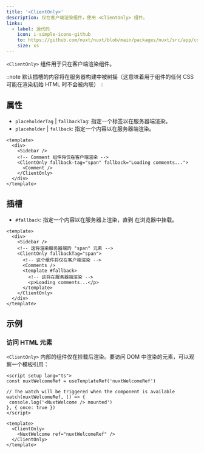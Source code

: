 ```yaml
---
title: '<ClientOnly>'
description: 仅在客户端渲染组件，使用 <ClientOnly> 组件。
links:
  - label: 源代码
    icon: i-simple-icons-github
    to: https://github.com/nuxt/nuxt/blob/main/packages/nuxt/src/app/components/client-only.ts
    size: xs
---
```


`<ClientOnly>` 组件用于只在客户端渲染组件。

::note
默认插槽的内容将在服务器构建中被树摇（这意味着用于组件的任何 CSS 可能在渲染初始 HTML 时不会被内联）
::

## 属性

- `placeholderTag` | `fallbackTag`: 指定一个标签以在服务器端渲染。
- `placeholder` | `fallback`: 指定一个内容以在服务器端渲染。

```vue
<template>
  <div>
    <Sidebar />
    <!-- Comment 组件将仅在客户端渲染 -->
    <ClientOnly fallback-tag="span" fallback="Loading comments...">
      <Comment />
    </ClientOnly>
  </div>
</template>
```

## 插槽

- `#fallback`: 指定一个内容以在服务器上渲染，直到 <ClientOnly> 在浏览器中挂载。

```vue [pages/example.vue]
<template>
  <div>
    <Sidebar />
    <!-- 这将渲染服务器端的 "span" 元素 -->
    <ClientOnly fallbackTag="span">
      <!-- 这个组件将仅在客户端渲染 -->
      <Comments />
      <template #fallback>
        <!-- 这将在服务器端渲染 -->
        <p>Loading comments...</p>
      </template>
    </ClientOnly>
  </div>
</template>
```

## 示例

### 访问 HTML 元素

`<ClientOnly>` 内部的组件仅在挂载后渲染。要访问 DOM 中渲染的元素，可以观察一个模板引用：

```vue [pages/example.vue]
<script setup lang="ts">
const nuxtWelcomeRef = useTemplateRef('nuxtWelcomeRef')

// The watch will be triggered when the component is available
watch(nuxtWelcomeRef, () => {
 console.log('<NuxtWelcome /> mounted')
}, { once: true })
</script>

<template>
  <ClientOnly>
    <NuxtWelcome ref="nuxtWelcomeRef" />
  </ClientOnly>
</template>
```
